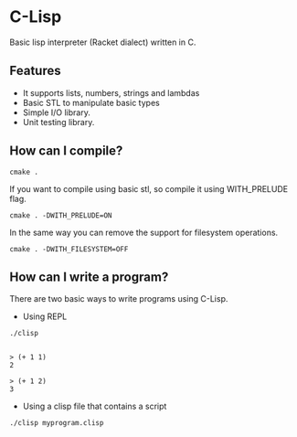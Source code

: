 C-Lisp
======

Basic lisp interpreter (Racket dialect) written in C.

Features
--------

* It supports lists, numbers, strings and lambdas
* Basic STL to manipulate basic types
* Simple I/O library.
* Unit testing library.

How can I compile?
------------------

```
cmake .
```

If you want to compile using basic stl, so compile it using WITH_PRELUDE flag.

```
cmake . -DWITH_PRELUDE=ON
```

In the same way you can remove the support for filesystem operations.

```
cmake . -DWITH_FILESYSTEM=OFF
```

How can I write a program?
--------------------------

There are two basic ways to write programs using C-Lisp.

* Using REPL

```
./clisp


> (+ 1 1)
2

> (+ 1 2)
3
```

* Using a clisp file that contains a script

```
./clisp myprogram.clisp
```
